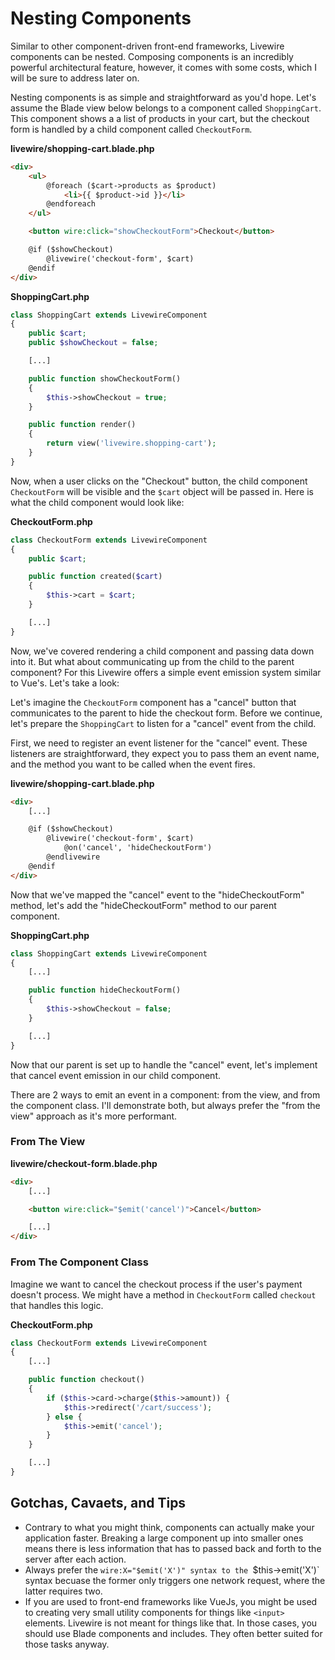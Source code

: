 # Nesting Components

Similar to other component-driven front-end frameworks, Livewire components can be nested. Composing components is an incredibly powerful architectural feature, however, it comes with some costs, which I will be sure to address later on.

Nesting components is as simple and straightforward as you'd hope. Let's assume the Blade view below belongs to a component called `ShoppingCart`. This component shows a a list of products in your cart, but the checkout form is handled by a child component called `CheckoutForm`.

**livewire/shopping-cart.blade.php**
```html
<div>
    <ul>
        @foreach ($cart->products as $product)
            <li>{{ $product->id }}</li>
        @endforeach
    </ul>

    <button wire:click="showCheckoutForm">Checkout</button>

    @if ($showCheckout)
        @livewire('checkout-form', $cart)
    @endif
</div>
```

**ShoppingCart.php**
```php
class ShoppingCart extends LivewireComponent
{
    public $cart;
    public $showCheckout = false;

    [...]

    public function showCheckoutForm()
    {
        $this->showCheckout = true;
    }

    public function render()
    {
        return view('livewire.shopping-cart');
    }
}
```

Now, when a user clicks on the "Checkout" button, the child component `CheckoutForm` will be visible and the `$cart` object will be passed in. Here is what the child component would look like:

**CheckoutForm.php**
```php
class CheckoutForm extends LivewireComponent
{
    public $cart;

    public function created($cart)
    {
        $this->cart = $cart;
    }

    [...]
}
```

Now, we've covered rendering a child component and passing data down into it. But what about communicating up from the child to the parent component? For this Livewire offers a simple event emission system similar to Vue's. Let's take a look:

Let's imagine the `CheckoutForm` component has a "cancel" button that communicates to the parent to hide the checkout form. Before we continue, let's prepare the `ShoppingCart` to listen for a "cancel" event from the child.

First, we need to register an event listener for the "cancel" event. These listeners are straightforward, they expect you to pass them an event name, and the method you want to be called when the event fires.

**livewire/shopping-cart.blade.php**
```html
<div>
    [...]

    @if ($showCheckout)
        @livewire('checkout-form', $cart)
            @on('cancel', 'hideCheckoutForm')
        @endlivewire
    @endif
</div>
```

Now that we've mapped the "cancel" event to the "hideCheckoutForm" method, let's add the "hideCheckoutForm" method to our parent component.

**ShoppingCart.php**
```php
class ShoppingCart extends LivewireComponent
{
    [...]

    public function hideCheckoutForm()
    {
        $this->showCheckout = false;
    }

    [...]
}
```

Now that our parent is set up to handle the "cancel" event, let's implement that cancel event emission in our child component.

There are 2 ways to emit an event in a component: from the view, and from the component class. I'll demonstrate both, but always prefer the "from the view" approach as it's more performant.

### From The View
**livewire/checkout-form.blade.php**
```html
<div>
    [...]

    <button wire:click="$emit('cancel')">Cancel</button>

    [...]
</div>
```

### From The Component Class

Imagine we want to cancel the checkout process if the user's payment doesn't process. We might have a method in `CheckoutForm` called `checkout` that handles this logic.

**CheckoutForm.php**
```php
class CheckoutForm extends LivewireComponent
{
    [...]

    public function checkout()
    {
        if ($this->card->charge($this->amount)) {
            $this->redirect('/cart/success');
        } else {
            $this->emit('cancel');
        }
    }

    [...]
}
```

## Gotchas, Cavaets, and Tips
* Contrary to what you might think, components can actually make your application faster. Breaking a large component up into smaller ones means there is less information that has to passed back and forth to the server after each action.
* Always prefer the `wire:X="$emit('X')" syntax to the `$this->emit('X')` syntax becuase the former only triggers one network request, where the latter requires two.
* If you are used to front-end frameworks like VueJs, you might be used to creating very small utility components for things like `<input>` elements. Livewire is not meant for things like that. In those cases, you should use Blade components and includes. They often better suited for those tasks anyway.
